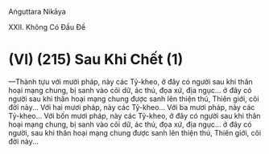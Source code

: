 Aṅguttara Nikāya

XXII. Không Có Ðầu Ðề

# (VI) (215) Sau Khi Chết (1)

—Thành tựu với mười pháp, này các Tỷ-kheo, ở đây có người sau khi thân hoại mạng chung, bị sanh vào cõi dữ, ác thú, đọa xứ, địa ngục... ở đây có người sau khi thân hoại mạng chung được sanh lên thiện thú, Thiên giới, cõi đời này... Với hai mươi pháp, này các Tỷ-kheo... Với ba mươi pháp, này các Tỷ-kheo... Với bốn mươi pháp, này các Tỷ-kheo, ở đây có người sau khi thân hoại mạng chung, bị sanh vào cõi dữ, ác thú, đọa xứ, địa ngục... ở đây có người, sau khi thân hoại mạng chung được sanh lên thiện thú, Thiên giới, cõi đời này...

